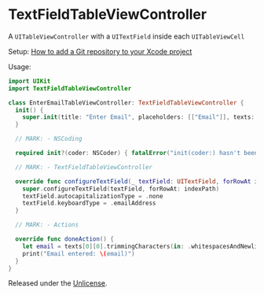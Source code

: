 # TextFieldTableViewController

A `UITableViewController` with a `UITextField` inside each `UITableViewCell`

Setup: [How to add a Git repository to your Xcode project][1]

Usage:

```swift
import UIKit
import TextFieldTableViewController

class EnterEmailTableViewController: TextFieldTableViewController {
  init() {
    super.init(title: "Enter Email", placeholders: [["Email"]], texts: [[""]])
  }

  // MARK: - NSCoding

  required init?(coder: NSCoder) { fatalError("init(coder:) hasn't been implemented") }

  // MARK: - TextFieldTableViewController

  override func configureTextField(_ textField: UITextField, forRowAt indexPath: IndexPath) {
    super.configureTextField(textField, forRowAt: indexPath)
    textField.autocapitalizationType = .none
    textField.keyboardType = .emailAddress
  }

  // MARK: - Actions

  override func doneAction() {
    let email = texts[0][0].trimmingCharacters(in: .whitespacesAndNewlines)
    print("Email entered: \(email)")
  }
}
```

Released under the [Unlicense][2].


  [1]: https://github.com/acani/Libraries
  [2]: http://unlicense.org
